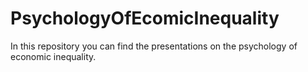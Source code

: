 # PsychologyOfEcomicInequality
In this repository you can find the presentations on the psychology of economic inequality.
